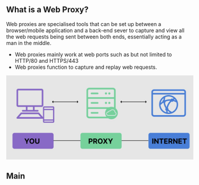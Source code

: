 ## What is a Web Proxy?
Web proxies are specialised tools that can be set up between a browser/mobile application and a back-end sever to capture and view all the web requests being sent between both ends, essentially acting as a man in the middle. 

- Web proxies mainly work at web ports such as but not limited to HTTP/80 and HTTPS/443
- Web proxies function to capture and replay web requests.

![Client and server](./screenshot.png)

## Main 

